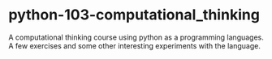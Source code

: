 # python-103-computational_thinking
A computational thinking course using python as a programming languages. A few exercises and some other interesting experiments with the language.
